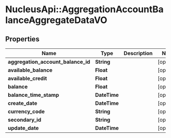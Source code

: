 # NucleusApi::AggregationAccountBalanceAggregateDataVO

## Properties
Name | Type | Description | Notes
------------ | ------------- | ------------- | -------------
**aggregation_account_balance_id** | **String** |  | [optional] 
**available_balance** | **Float** |  | [optional] 
**available_credit** | **Float** |  | [optional] 
**balance** | **Float** |  | [optional] 
**balance_time_stamp** | **DateTime** |  | [optional] 
**create_date** | **DateTime** |  | [optional] 
**currency_code** | **String** |  | [optional] 
**secondary_id** | **String** |  | [optional] 
**update_date** | **DateTime** |  | [optional] 


